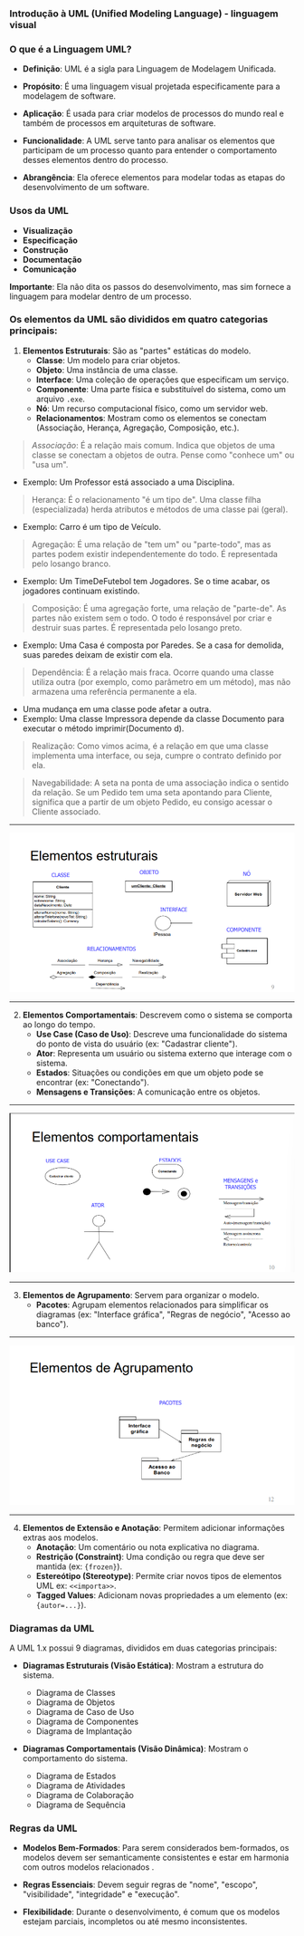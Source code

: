 ### **Introdução à UML (Unified Modeling Language) - linguagem visual**
### **O que é a Linguagem UML?** 
* **Definição**: UML é a sigla para Linguagem de Modelagem Unificada.

* **Propósito**: É uma linguagem visual projetada especificamente para a modelagem de software.

* **Aplicação**: É usada para criar modelos de processos do mundo real e também de processos em arquiteturas de software.

* **Funcionalidade**: A UML serve tanto para analisar os elementos que participam de um processo quanto para entender o comportamento desses elementos dentro do processo.

* **Abrangência**: Ela oferece elementos para modelar todas as etapas do desenvolvimento de um software.

### **Usos da UML**
* **Visualização**
* **Especificação**
* **Construção**
* **Documentação**
* **Comunicação**

**Importante**: Ela não dita os passos do desenvolvimento, mas sim fornece a linguagem para modelar dentro de um processo.


### Os elementos da UML são divididos em quatro categorias principais:

1.  **Elementos Estruturais**: São as "partes" estáticas do modelo.
    * **Classe**: Um modelo para criar objetos.
    * **Objeto**: Uma instância de uma classe.
    * **Interface**: Uma coleção de operações que especificam um serviço.
    * **Componente**: Uma parte física e substituível do sistema, como um arquivo `.exe`.
    * **Nó**: Um recurso computacional físico, como um   servidor web.
    * **Relacionamentos**: Mostram como os elementos se conectam (Associação, Herança, Agregação, Composição, etc.).

> *Associação*: É a relação mais comum. Indica que objetos de uma classe se conectam a objetos de outra. Pense como "conhece um" ou "usa um".
- Exemplo: Um Professor está associado a uma Disciplina.

> Herança: É o relacionamento "é um tipo de". Uma classe filha (especializada) herda atributos e métodos de uma classe pai (geral).
- Exemplo: Carro é um tipo de Veículo.

> Agregação: É uma relação de "tem um" ou "parte-todo", mas as partes podem existir independentemente do todo. É representada pelo losango branco.
- Exemplo: Um TimeDeFutebol tem Jogadores. Se o time acabar, os jogadores continuam existindo.

> Composição: É uma agregação forte, uma relação de "parte-de". As partes não existem sem o todo. O todo é responsável por criar e destruir suas partes. É representada pelo losango preto.
- Exemplo: Uma Casa é composta por Paredes. Se a casa for demolida, suas paredes deixam de existir com ela.

> Dependência: É a relação mais fraca. Ocorre quando uma classe utiliza outra (por exemplo, como parâmetro em um método), mas não armazena uma referência permanente a ela. 
- Uma mudança em uma classe pode afetar a outra.
- Exemplo: Uma classe Impressora depende da classe Documento para executar o método imprimir(Documento d).

> Realização: Como vimos acima, é a relação em que uma classe implementa uma interface, ou seja, cumpre o contrato definido por ela.

> Navegabilidade: A seta na ponta de uma associação indica o sentido da relação. Se um Pedido tem uma seta apontando para Cliente, significa que a partir de um objeto Pedido, eu consigo acessar o Cliente associado.
---
![](image/image12.png)

---

2.  **Elementos Comportamentais**: Descrevem como o sistema se comporta ao longo do tempo.
    * **Use Case (Caso de Uso)**: Descreve uma funcionalidade do sistema do ponto de vista do usuário (ex: "Cadastrar cliente").
    * **Ator**: Representa um usuário ou sistema externo que interage com o sistema.
    * **Estados**: Situações ou condições em que um objeto pode se encontrar (ex: "Conectando").
    * **Mensagens e Transições**: A comunicação entre os objetos.
---
![](image/image13.png)

---
3.  **Elementos de Agrupamento**: Servem para organizar o modelo.
    * **Pacotes**: Agrupam elementos relacionados para simplificar os diagramas (ex: "Interface gráfica", "Regras de negócio", "Acesso ao banco").
---
![](image/image15.png)

---



4.  **Elementos de Extensão e Anotação**: Permitem adicionar informações extras aos modelos.
    * **Anotação**: Um comentário ou nota explicativa no diagrama.
    * **Restrição (Constraint)**: Uma condição ou regra que deve ser mantida (ex: `{frozen}`).
    * **Estereótipo (Stereotype)**: Permite criar novos tipos de elementos UML ex: `<<importa>>`.
    * **Tagged Values**: Adicionam novas propriedades a um elemento (ex: `{autor=...}`).

### **Diagramas da UML**

A UML 1.x possui 9 diagramas, divididos em duas categorias principais:

* **Diagramas Estruturais (Visão Estática)**: Mostram a estrutura do sistema.
    * Diagrama de Classes 
    * Diagrama de Objetos 
    * Diagrama de Caso de Uso 
    * Diagrama de Componentes 
    * Diagrama de Implantação 

* **Diagramas Comportamentais (Visão Dinâmica)**: Mostram o comportamento do sistema.
    * Diagrama de Estados 
    * Diagrama de Atividades 
    * Diagrama de Colaboração 
    * Diagrama de Sequência 


### **Regras da UML**

* **Modelos Bem-Formados**: Para serem considerados bem-formados, os modelos devem ser semanticamente consistentes e estar em harmonia com outros modelos relacionados
.
* **Regras Essenciais**: Devem seguir regras de "nome", "escopo", "visibilidade", "integridade" e "execução".

* **Flexibilidade**: Durante o desenvolvimento, é comum que os modelos estejam parciais, incompletos ou até mesmo inconsistentes.